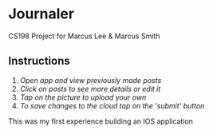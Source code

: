 Journaler
=========

CS198 Project for Marcus Lee & Marcus Smith

## Instructions

1. _Open app and view previously made posts_
2. _Click on posts to see more details or edit it_
3. _Tap on the picture to upload your own_
4. _To save changes to the cloud tap on the 'submit' button_

This was my first experience building an IOS application

